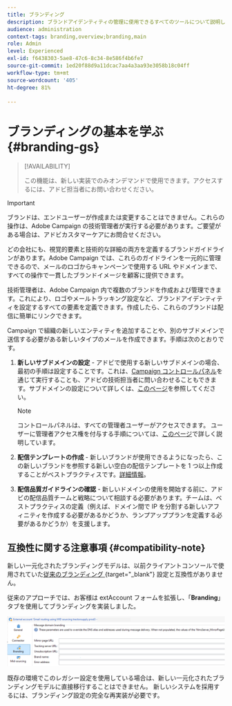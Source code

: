 ```yaml
---
title: ブランディング
description: ブランドアイデンティティの管理に使用できるすべてのツールについて説明します。
audience: administration
context-tags: branding,overview;branding,main
role: Admin
level: Experienced
exl-id: f6438303-5ae8-47c6-8c34-8e586f4b6fe7
source-git-commit: 1ed20f88d9a11dcac7aa4a3aa93e3058b18c04ff
workflow-type: tm+mt
source-wordcount: '405'
ht-degree: 81%

---
```


# ブランディングの基本を学ぶ {#branding-gs}

>[!AVAILABILITY]
>
>この機能は、新しい実装でのみオンデマンドで使用できます。アクセスするには、アドビ担当者にお問い合わせください。


>[!IMPORTANT]
>
>ブランドは、エンドユーザーが作成または変更することはできません。これらの操作は、Adobe Campaign の技術管理者が実行する必要があります。ご要望がある場合は、アドビカスタマーケアにお問合せください。

どの会社にも、視覚的要素と技術的な詳細の両方を定義するブランドガイドラインがあります。Adobe Campaign では、これらのガイドラインを一元的に管理できるので、メールのロゴからキャンペーンで使用する URL やドメインまで、すべての操作で一貫したブランドイメージを顧客に提供できます。

技術管理者は、Adobe Campaign 内で複数のブランドを作成および管理できます。これにより、ロゴやメールトラッキング設定など、ブランドアイデンティティを設定するすべての要素を定義できます。作成したら、これらのブランドは配信に簡単にリンクできます。

Campaign で組織の新しいエンティティを追加することや、別のサブドメインで送信する必要がある新しいタイプのメールを作成できます。手順は次のとおりです。

1. **新しいサブドメインの設定** - アドビで使用する新しいサブドメインの場合、最初の手順は設定することです。これは、[Campaign コントロールパネル](https://experienceleague.adobe.com/docs/control-panel/using/subdomains-and-certificates/subdomains-branding.html?lang=ja)を通じて実行することも、アドビの技術担当者に問い合わせることもできます。サブドメインの設定について詳しくは、[このページ](https://experienceleague.adobe.com/ja/docs/deliverability-learn/deliverability-best-practice-guide/additional-resources/campaign/ac-domain-name-setup)を参照してください。

   >[!NOTE]
   >
   >コントロールパネルは、すべての管理者ユーザーがアクセスできます。 ユーザーに管理者アクセス権を付与する手順については、[このページ](https://experienceleague.adobe.com/docs/control-panel/using/discover-control-panel/managing-permissions.html?lang=ja#discover-control-panel)で詳しく説明しています。

1. **配信テンプレートの作成** - 新しいブランドが使用できるようになったら、この新しいブランドを参照する新しい空白の配信テンプレートを 1 つ以上作成することがベストプラクティスです。[詳細情報](branding-assign.md)。

1. **配信品質ガイドラインの確認** - 新しいドメインの使用を開始する前に、アドビの配信品質チームと戦略について相談する必要があります。チームは、ベストプラクティスの定義（例えば、ドメイン間で IP を分割する新しいアフィニティを作成する必要があるかどうか、ランプアッププランを定義する必要があるかどうか）を支援します。

## 互換性に関する注意事項 {#compatibility-note}

新しい一元化されたブランディングモデルは、以前クライアントコンソールで使用されていた [&#x200B; 従来のブランディング &#x200B;](https://experienceleague.adobe.com/docs/campaign-classic/using/transactional-messaging/configure-transactional-messaging/additional-configurations.htmml#configuring-multibranding){target="_blank"} 設定と互換性がありません。

従来のアプローチでは、お客様は extAccount フォームを拡張し、「**Branding**」タブを使用してブランディングを実装しました。

![](assets/branding-legacy.png)

既存の環境でこのレガシー設定を使用している場合は、新しい一元化されたブランディングモデルに直接移行することはできません。 新しいシステムを採用するには、ブランディング設定の完全な再実装が必要です。